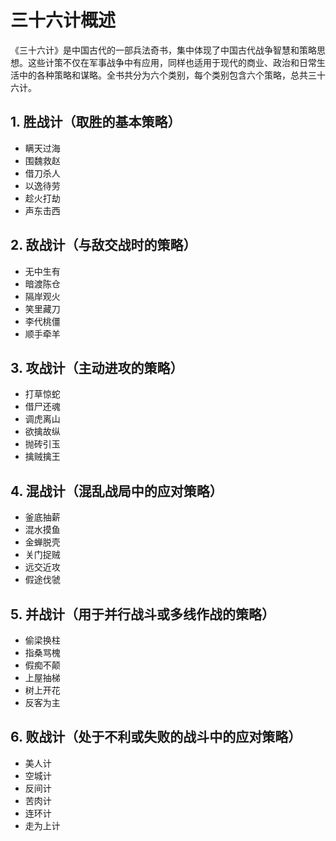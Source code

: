 # 三十六计概述

《三十六计》是中国古代的一部兵法奇书，集中体现了中国古代战争智慧和策略思想。这些计策不仅在军事战争中有应用，同样也适用于现代的商业、政治和日常生活中的各种策略和谋略。全书共分为六个类别，每个类别包含六个策略，总共三十六计。

## 1. **胜战计**（取胜的基本策略）

- 瞒天过海
- 围魏救赵
- 借刀杀人
- 以逸待劳
- 趁火打劫
- 声东击西

## 2. **敌战计**（与敌交战时的策略）

- 无中生有
- 暗渡陈仓
- 隔岸观火
- 笑里藏刀
- 李代桃僵
- 顺手牵羊

## 3. **攻战计**（主动进攻的策略）

- 打草惊蛇
- 借尸还魂
- 调虎离山
- 欲擒故纵
- 抛砖引玉
- 擒贼擒王

## 4. **混战计**（混乱战局中的应对策略）

- 釜底抽薪
- 混水摸鱼
- 金蝉脱壳
- 关门捉贼
- 远交近攻
- 假途伐虢

## 5. **并战计**（用于并行战斗或多线作战的策略）

- 偷梁换柱
- 指桑骂槐
- 假痴不颠
- 上屋抽梯
- 树上开花
- 反客为主

## 6. **败战计**（处于不利或失败的战斗中的应对策略）

- 美人计
- 空城计
- 反间计
- 苦肉计
- 连环计
- 走为上计
